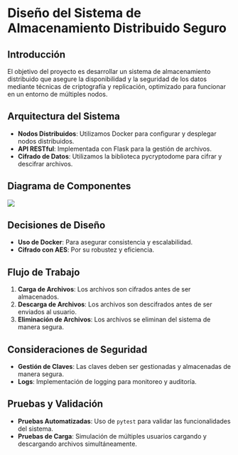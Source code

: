 # Diseño del Sistema de Almacenamiento Distribuido Seguro

## Introducción
El objetivo del proyecto es desarrollar un sistema de almacenamiento distribuido que asegure la disponibilidad y 
la seguridad de los datos mediante técnicas de criptografía y replicación, optimizado para funcionar en un entorno de múltiples
nodos.

## Arquitectura del Sistema
- **Nodos Distribuidos**: Utilizamos Docker para configurar y desplegar nodos distribuidos.
- **API RESTful**: Implementada con Flask para la gestión de archivos.
- **Cifrado de Datos**: Utilizamos la biblioteca pycryptodome para cifrar y descifrar archivos.

## Diagrama de Componentes
![](https://lh7-us.googleusercontent.com/docsz/AD_4nXec5Lz7BEYL8ERByqmJ6O6zAFk7rBI8l9DsoiDzs1hAS4nSrJ9Rgh_NP-0AZVqpU2QMhG9CpjjHJrTU1gSe1hO9pMbux8DKkcXhVaEHpCFZWqwoNc9hWKIzji7g9ftLbmqm5rn-vV5g_61kc_oUnuqOTloq?key=nQL0RT6dNr_BeWtx8fgyhA)

## Decisiones de Diseño
- **Uso de Docker**: Para asegurar consistencia y escalabilidad.
- **Cifrado con AES**: Por su robustez y eficiencia.

## Flujo de Trabajo
1. **Carga de Archivos**: Los archivos son cifrados antes de ser almacenados.
2. **Descarga de Archivos**: Los archivos son descifrados antes de ser enviados al usuario.
3. **Eliminación de Archivos**: Los archivos se eliminan del sistema de manera segura.

## Consideraciones de Seguridad
- **Gestión de Claves**: Las claves deben ser gestionadas y almacenadas de manera segura.
- **Logs**: Implementación de logging para monitoreo y auditoría.

## Pruebas y Validación
- **Pruebas Automatizadas**: Uso de `pytest` para validar las funcionalidades del sistema.
- **Pruebas de Carga**: Simulación de múltiples usuarios cargando y descargando archivos simultáneamente.
